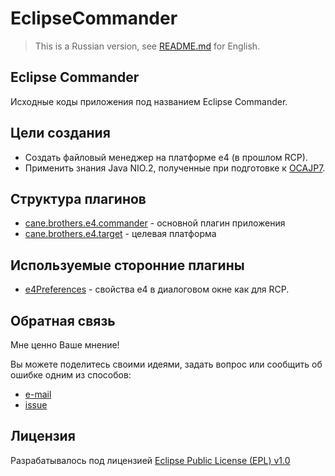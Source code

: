 EclipseCommander
================

> This is a Russian version, see [README.md][4] for English.


Eclipse Commander
-------

Исходные коды приложения под названием Eclipse Commander.


Цели создания
--------

 * Создать файловый менеджер на платформе e4 (в прошлом RCP).
 * Применить знания Java NIO.2, полученные при подготовке к [OCAJP7][6].



Структура плагинов
--------

- [cane.brothers.e4.commander][1] - основной плагин приложения
- [cane.brothers.e4.target][2] - целевая платформа


Используемые сторонние плагины
--------

- [e4Preferences][5] - свойства e4 в диалоговом окне как для RCP.


Обратная связь
--------

Мне ценно Ваше мнение! 

Вы можете поделитесь своими идеями, задать вопрос или сообщить об ошибке одним из способов:

- [e-mail](mailto:webcane@ya.ru?subject=EclipseCommander)
- [issue](https://github.com/webcane/EclipseCommander/issues/new)


Лицензия
-------

Разрабатывалось под лицензией [Eclipse Public License (EPL) v1.0][3]

[1]: cane.brothers.e4.commander
[2]: cane.brothers.e4.target
[3]: LICENSE
[4]: README.md
[5]: https://github.com/opcoach/e4Preferences
[6]: http://education.oracle.com/pls/web_prod-plq-dad/db_pages.getpage?page_id=5001&get_params=p_exam_id:1Z0-804
